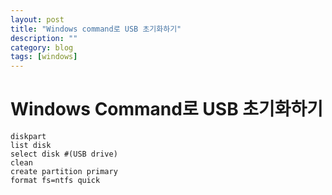 ```yaml
---
layout: post
title: "Windows command로 USB 초기화하기"
description: ""
category: blog
tags: [windows]
---
```


# Windows Command로 USB 초기화하기

```
diskpart
list disk
select disk #(USB drive)
clean
create partition primary
format fs=ntfs quick
```
